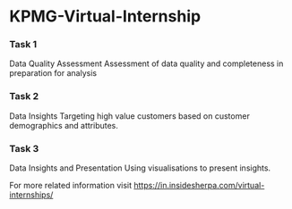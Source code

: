 # KPMG-Virtual-Internship


### Task 1

Data Quality Assessment
Assessment of data quality and completeness in preparation for analysis


### Task 2

Data Insights
Targeting high value customers based on customer demographics and attributes.


### Task 3

Data Insights and Presentation 
Using visualisations to present insights.

For more  related information visit https://in.insidesherpa.com/virtual-internships/
